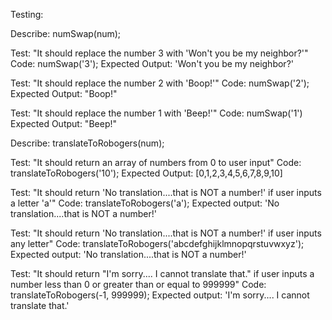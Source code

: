Testing:

Describe: numSwap(num);

Test: "It should replace the number 3 with 'Won't you be my neighbor?'"
Code: numSwap('3');
Expected Output: 'Won't you be my neighbor?'

Test: "It should replace the number 2 with 'Boop!'"
Code: numSwap('2');
Expected Output: "Boop!"

Test: "It should replace the number 1 with 'Beep!'"
Code: numSwap('1')
Expected Output: "Beep!"

Describe: translateToRobogers(num);

Test: "It should return an array of numbers from 0 to user input"
Code: translateToRobogers('10');
Expected Output: [0,1,2,3,4,5,6,7,8,9,10]

Test: "It should return 'No translation....that is NOT a number!' if user inputs a letter 'a'"
Code: translateToRobogers('a');
Expected output: 'No translation....that is NOT a number!'

Test: "It should return 'No translation....that is NOT a number!' if user inputs any letter"
Code: translateToRobogers('abcdefghijklmnopqrstuvwxyz');
Expected output: 'No translation....that is NOT a number!'

Test: "It should return "I'm sorry.... I cannot translate that." if user inputs a number less than 0 or greater than or equal to 999999"
Code: translateToRobogers(-1, 999999);
Expected output: 'I'm sorry.... I cannot translate that.'